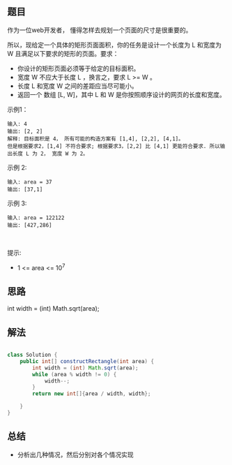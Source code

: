 
## 题目

作为一位web开发者， 懂得怎样去规划一个页面的尺寸是很重要的。 

所以，现给定一个具体的矩形页面面积，你的任务是设计一个长度为 L 和宽度为 W 且满足以下要求的矩形的页面。要求：

- 你设计的矩形页面必须等于给定的目标面积。
- 宽度 W 不应大于长度 L ，换言之，要求 L >= W 。
- 长度 L 和宽度 W 之间的差距应当尽可能小。
- 返回一个 数组 [L, W]，其中 L 和 W 是你按照顺序设计的网页的长度和宽度。

示例1：

    输入: 4
    输出: [2, 2]
    解释: 目标面积是 4， 所有可能的构造方案有 [1,4], [2,2], [4,1]。
    但是根据要求2，[1,4] 不符合要求; 根据要求3，[2,2] 比 [4,1] 更能符合要求. 所以输出长度 L 为 2， 宽度 W 为 2。
示例 2:

    输入: area = 37
    输出: [37,1]
示例 3:

    输入: area = 122122
    输出: [427,286]
 

提示:

- 1 <= area <= 10<sup>7</sup>



## 思路

int width = (int) Math.sqrt(area);

## 解法
```java

class Solution {
    public int[] constructRectangle(int area) {
        int width = (int) Math.sqrt(area);
        while (area % width != 0) {
            width--;
        }
        return new int[]{area / width, width};

    }
}
```

## 总结

- 分析出几种情况，然后分别对各个情况实现 
